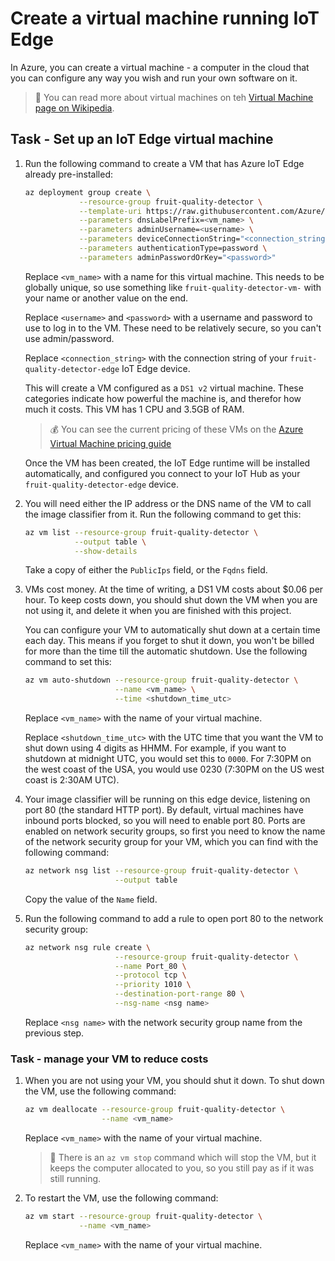 # Create a virtual machine running IoT Edge

In Azure, you can create a virtual machine - a computer in the cloud that you can configure any way you wish and run your own software on it.

> 💁 You can read more about virtual machines on teh [Virtual Machine page on Wikipedia](https://wikipedia.org/wiki/Virtual_machine).

## Task - Set up an IoT Edge virtual machine

1. Run the following command to create a VM that has Azure IoT Edge already pre-installed:

    ```sh
    az deployment group create \
                --resource-group fruit-quality-detector \
                --template-uri https://raw.githubusercontent.com/Azure/iotedge-vm-deploy/1.2.0/edgeDeploy.json \
                --parameters dnsLabelPrefix=<vm_name> \
                --parameters adminUsername=<username> \
                --parameters deviceConnectionString="<connection_string>" \
                --parameters authenticationType=password \
                --parameters adminPasswordOrKey="<password>"
    ```

    Replace `<vm_name>` with a name for this virtual machine. This needs to be globally unique, so use something like `fruit-quality-detector-vm-` with your name or another value on the end.

    Replace `<username>` and `<password>` with a username and password to use to log in to the VM. These need to be relatively secure, so you can't use admin/password.

    Replace `<connection_string>` with the connection string of your `fruit-quality-detector-edge` IoT Edge device.

    This will create a VM configured as a `DS1 v2` virtual machine. These categories indicate how powerful the machine is, and therefor how much it costs. This VM has 1 CPU and 3.5GB of RAM.

    > 💰 You can see the current pricing of these VMs on the [Azure Virtual Machine pricing guide](https://azure.microsoft.com/pricing/details/virtual-machines/linux/?WT.mc_id=academic-17441-jabenn)

    Once the VM has been created, the IoT Edge runtime will be installed automatically, and configured you connect to your IoT Hub as your `fruit-quality-detector-edge` device.

1. You will need either the IP address or the DNS name of the VM to call the image classifier from it. Run the following command to get this:

    ```sh
    az vm list --resource-group fruit-quality-detector \
               --output table \
               --show-details
    ```

    Take a copy of either the `PublicIps` field, or the `Fqdns` field.

1. VMs cost money. At the time of writing, a DS1 VM costs about $0.06 per hour. To keep costs down, you should shut down the VM when you are not using it, and delete it when you are finished with this project.

    You can configure your VM to automatically shut down at a certain time each day. This means if you forget to shut it down, you won't be billed for more than the time till the automatic shutdown. Use the following command to set this:

    ```sh
    az vm auto-shutdown --resource-group fruit-quality-detector \
                        --name <vm_name> \
                        --time <shutdown_time_utc>
    ```

    Replace `<vm_name>` with the name of your virtual machine.

    Replace `<shutdown_time_utc>` with the UTC time that you want the VM to shut down using 4 digits as HHMM. For example, if you want to shutdown at midnight UTC, you would set this to `0000`. For 7:30PM on the west coast of the USA, you would use 0230 (7:30PM on the US west coast is 2:30AM UTC).

1. Your image classifier will be running on this edge device, listening on port 80 (the standard HTTP port). By default, virtual machines have inbound ports blocked, so you will need to enable port 80. Ports are enabled on network security groups, so first you need to know the name of the network security group for your VM, which you can find with the following command:

    ```sh
    az network nsg list --resource-group fruit-quality-detector \
                        --output table
    ```

    Copy the value of the `Name` field.

1. Run the following command to add a rule to open port 80 to the network security group:

    ```sh
    az network nsg rule create \
                        --resource-group fruit-quality-detector \
                        --name Port_80 \
                        --protocol tcp \
                        --priority 1010 \
                        --destination-port-range 80 \
                        --nsg-name <nsg name>
    ```

    Replace `<nsg name>` with the network security group name from the previous step.

### Task - manage your VM to reduce costs

1. When you are not using your VM, you should shut it down. To shut down the VM, use the following command:

    ```sh
    az vm deallocate --resource-group fruit-quality-detector \
                     --name <vm_name>
    ```

    Replace `<vm_name>` with the name of your virtual machine.

    > 💁 There is an `az vm stop` command which will stop the VM, but it keeps the computer allocated to you, so you still pay as if it was still running.

1. To restart the VM, use the following command:

    ```sh
    az vm start --resource-group fruit-quality-detector \
                --name <vm_name>
    ```

    Replace `<vm_name>` with the name of your virtual machine.
